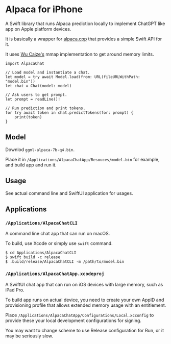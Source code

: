 Alpaca for iPhone
=================

A Swift library that runs Alpaca prediction locally
to implement ChatGPT like app on Apple platform devices.

It is basically a wrapper for [alpaca.cpp](https://github.com/antimatter15/alpaca.cpp)
that provides a simple Swift API for it. 

It uses [Wu Caize's](https://github.com/Zepan/llama.cpp/commit/03ba421c74109b5bff297b207a1b47f8cc6fc05e) mmap implementation to get around memory limits.

```
import AlpacaChat

// Load model and instantiate a chat.
let model = try await Model.load(from: URL(fileURLWithPath: "model.bin"))
let chat = Chat(model: model)

// Ask users to get prompt.
let prompt = readLine()!

// Run prediction and print tokens.
for try await token in chat.predictTokens(for: prompt) {
    print(token)
}
```


Model
-----

Downlod `ggml-alpaca-7b-q4.bin`.

Place it in `/Applications/AlpacaChatApp/Resouces/model.bin` for example,
and build app and run it.


Usage
-----

See actual command line and SwiftUI application for usages.


Applications
------------

### `/Applications/AlpacaChatCLI`

A command line chat app that can run on macOS.

To build, use Xcode or simply use `swift` command.

```
$ cd Applications/AlpacaChatCLI
$ swift build -c release
$ .build/release/AlpacaChatCLI -m /path/to/model.bin
```

### `/Applications/AlpacaChatApp.xcodeproj`

A SwiftUI chat app that can run on iOS devices with large memory, such as iPad Pro.

To build app runs on actual device, you need to create your own AppID
and provisioning profile that allows extended memory usage with
an entitlement.

Place `/Applications/AlpacaChatApp/Configurations/Local.xcconfig`
to provide these your local development configurations for signing.

You may want to change scheme to use Release configuration for Run, or it may be seriously slow.

